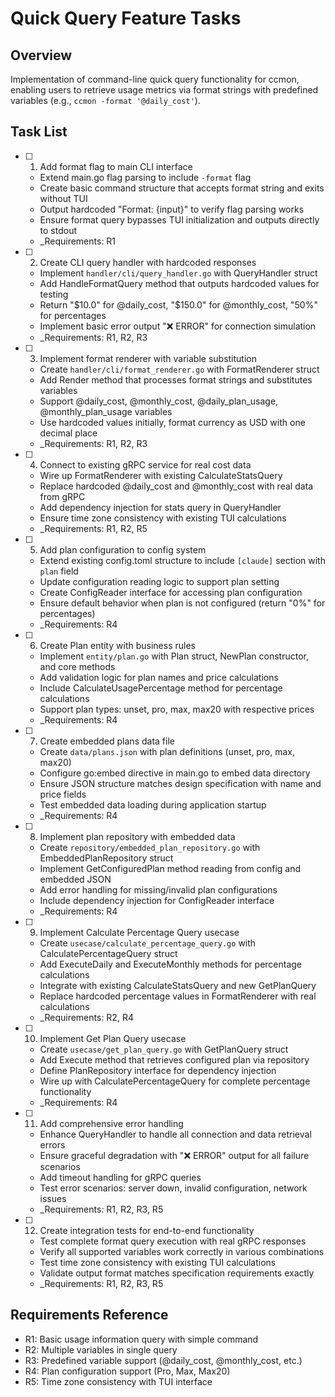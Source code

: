 # Quick Query Feature Tasks

## Overview
Implementation of command-line quick query functionality for ccmon, enabling users to retrieve usage metrics via format strings with predefined variables (e.g., `ccmon -format '@daily_cost'`).

## Task List

- [ ] 1. Add format flag to main CLI interface
  - Extend main.go flag parsing to include `-format` flag
  - Create basic command structure that accepts format string and exits without TUI
  - Output hardcoded "Format: {input}" to verify flag parsing works
  - Ensure format query bypasses TUI initialization and outputs directly to stdout
  - _Requirements: R1

- [ ] 2. Create CLI query handler with hardcoded responses
  - Implement `handler/cli/query_handler.go` with QueryHandler struct
  - Add HandleFormatQuery method that outputs hardcoded values for testing
  - Return "$10.0" for @daily_cost, "$150.0" for @monthly_cost, "50%" for percentages
  - Implement basic error output "❌ ERROR" for connection simulation
  - _Requirements: R1, R2, R3

- [ ] 3. Implement format renderer with variable substitution
  - Create `handler/cli/format_renderer.go` with FormatRenderer struct
  - Add Render method that processes format strings and substitutes variables
  - Support @daily_cost, @monthly_cost, @daily_plan_usage, @monthly_plan_usage variables
  - Use hardcoded values initially, format currency as USD with one decimal place
  - _Requirements: R1, R2, R3

- [ ] 4. Connect to existing gRPC service for real cost data
  - Wire up FormatRenderer with existing CalculateStatsQuery
  - Replace hardcoded @daily_cost and @monthly_cost with real data from gRPC
  - Add dependency injection for stats query in QueryHandler
  - Ensure time zone consistency with existing TUI calculations
  - _Requirements: R1, R2, R5

- [ ] 5. Add plan configuration to config system
  - Extend existing config.toml structure to include `[claude]` section with `plan` field
  - Update configuration reading logic to support plan setting
  - Create ConfigReader interface for accessing plan configuration
  - Ensure default behavior when plan is not configured (return "0%" for percentages)
  - _Requirements: R4

- [ ] 6. Create Plan entity with business rules
  - Implement `entity/plan.go` with Plan struct, NewPlan constructor, and core methods
  - Add validation logic for plan names and price calculations
  - Include CalculateUsagePercentage method for percentage calculations
  - Support plan types: unset, pro, max, max20 with respective prices
  - _Requirements: R4

- [ ] 7. Create embedded plans data file
  - Create `data/plans.json` with plan definitions (unset, pro, max, max20)
  - Configure go:embed directive in main.go to embed data directory
  - Ensure JSON structure matches design specification with name and price fields
  - Test embedded data loading during application startup
  - _Requirements: R4

- [ ] 8. Implement plan repository with embedded data
  - Create `repository/embedded_plan_repository.go` with EmbeddedPlanRepository struct
  - Implement GetConfiguredPlan method reading from config and embedded JSON
  - Add error handling for missing/invalid plan configurations
  - Include dependency injection for ConfigReader interface
  - _Requirements: R4

- [ ] 9. Implement Calculate Percentage Query usecase
  - Create `usecase/calculate_percentage_query.go` with CalculatePercentageQuery struct
  - Add ExecuteDaily and ExecuteMonthly methods for percentage calculations
  - Integrate with existing CalculateStatsQuery and new GetPlanQuery
  - Replace hardcoded percentage values in FormatRenderer with real calculations
  - _Requirements: R2, R4

- [ ] 10. Implement Get Plan Query usecase
  - Create `usecase/get_plan_query.go` with GetPlanQuery struct
  - Add Execute method that retrieves configured plan via repository
  - Define PlanRepository interface for dependency injection
  - Wire up with CalculatePercentageQuery for complete percentage functionality
  - _Requirements: R4

- [ ] 11. Add comprehensive error handling
  - Enhance QueryHandler to handle all connection and data retrieval errors
  - Ensure graceful degradation with "❌ ERROR" output for all failure scenarios
  - Add timeout handling for gRPC queries
  - Test error scenarios: server down, invalid configuration, network issues
  - _Requirements: R1, R2, R3, R5

- [ ] 12. Create integration tests for end-to-end functionality
  - Test complete format query execution with real gRPC responses
  - Verify all supported variables work correctly in various combinations
  - Test time zone consistency with existing TUI calculations
  - Validate output format matches specification requirements exactly
  - _Requirements: R1, R2, R3, R5

## Requirements Reference
- R1: Basic usage information query with simple command
- R2: Multiple variables in single query
- R3: Predefined variable support (@daily_cost, @monthly_cost, etc.)
- R4: Plan configuration support (Pro, Max, Max20)
- R5: Time zone consistency with TUI interface
